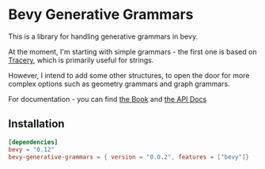 # Bevy Generative Grammars

This is a library for handling generative grammars in bevy.

At the moment, I'm starting with simple grammars - the first one is based on [Tracery](https://github.com/galaxykate/tracery), which is primarily useful for strings.

However, I intend to add some other structures, to open the door for more complex options such as geometry grammars and graph grammars.

For documentation - you can find [the Book](https://lee-orr.github.io/bevy-generative-grammars) and [the API Docs](https://lee-orr.github.io/bevy-generative-grammars/doc/bevy_generative_grammars/index.html)

## Installation

```toml
[dependencies]
bevy = "0.12"
bevy-generative-grammars = { version = "0.0.2", features = ["bevy"]}
```
